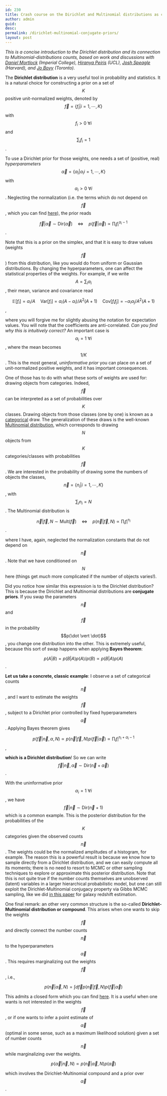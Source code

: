 ```yaml
---
id: 230
title: Crash course on the Dirichlet and Multinomial distributions as conjugate priors
author: admin
guid:
desc:
permalink: /dirichlet-multinomial-conjugate-priors/
layout: post
---
```


*This is a concise introduction to the Dirichlet distribution and its connection to Multinomial-distributions counts, based on work and discussions with [Daniel Mortlock](http://astro.ic.ac.uk/dmortlock/home) (Imperial College), [Hiranya Peiris](http://zuserver2.star.ucl.ac.uk/~hiranya/) (UCL), [Josh Speagle](https://joshspeagle.github.io/) (Harvard), and [Jo Bovy](http://astro.utoronto.ca/~bovy/) (Toronto).*

The **Dirichlet distribution** is a very useful tool in probability and statistics. It is a natural choice for constructing a prior on a set of $$K$$ positive unit-normalized weights, denoted by $$\vec{f}=\{f_i \vert  i=1, \cdots, K\}$$ with $$f_i > 0\ \forall i$$ and $$\sum_if_i = 1$$.

To use a Dirichlet prior for those weights, one needs a set of (positive, real) *hyperparameters* $$\vec{\alpha}=\{\alpha_i \vert  \alpha_i i=1, \cdots, K\}$$ with $$\alpha_i > 0 \ \forall i$$. Neglecting the normalization (i.e. the terms which do not depend on $$\vec{f}$$, which you can find [here](https://en.wikipedia.org/wiki/Dirichlet_distribution)), the prior reads

$$
\vec{f} \vert  \vec{\alpha} \sim \mathrm{Dir}(\vec{\alpha}) \quad \Leftrightarrow \quad p(\vec{f} \vert  \vec{\alpha})\propto \prod_i f_i^{\alpha_i-1}
$$.

Note that this is a prior on the simplex, and that it is easy to draw values (weights $$\vec{f}$$) from this distribution, like you would do from uniform or Gaussian distributions. By changing the hyperparameters, one can affect the statistical properties of the weights. For example, if we write $$A = \sum_i \alpha_i$$, their mean, variance and covariance read

$$
\mathbb{E}[f_i] = \alpha_i/A  \quad  \mathrm{Var}[f_i] = \alpha_i (A-\alpha_i) / A^2 (A+1) \quad  \mathrm{Cov}[f_i f_j] = - \alpha_i \alpha_j / A^2 (A+1)
$$,

where you will forgive me for slightly abusing the notation for expectation values.
You will note that the coefficients are anti-correlated. *Can you find why this is intuitively correct?*
An important case is $$\alpha_i = 1 \ \forall i$$, where the mean becomes $$1/K$$.
This is the most general, *uninformative prior* you can place on a set of unit-normalized positive weights, and it has important consequences.

One of those has to do with what these sorts of weights are used for: drawing objects from categories. Indeed, $$\vec{f}$$ can be interpreted as a set of probabilities over $$K$$ classes. Drawing objects from those classes (one by one) is known as a [categorical](https://en.wikipedia.org/wiki/Categorical_distribution) draw. The generalization of these draws is the well-known [Multinomial distribution](https://en.wikipedia.org/wiki/Multinomial_distribution), which corresponds to drawing $$N$$ objects from $$K$$ categories/classes with probabilities $$\vec{f}$$. We are interested in the probability of drawing some the numbers of objects the classes, $$\vec{n}=\{n_i \vert  i=1, \cdots, K\}$$, with $$\sum_i n_i = N$$. The Multinomial distribution is

$$
\vec{n} \vert  \vec{f}, N \sim \textrm{Mult}(\vec{f}) \quad \Leftrightarrow \quad p(\vec{n} \vert  \vec{f}, N)\propto \prod_i f_i^{n_i}
$$.

where I have, again, neglected the normalization constants that do not depend on $$\vec{n}$$. Note that we have conditioned on $$N$$ here (things get *much* more complicated if the number of objects varies!).

Did you notice how similar this expression is to the Dirichlet distribution? This is because the Dirichlet and Multinomial distributions are **conjugate priors**. If you swap the parameters $$\vec{n}$$ and $$\vec{f}$$ in the probability $$p(\dot \vert   \dot)$$, you change one distribution into the other. This is extremely useful, because this sort of swap happens when applying **Bayes theorem**:

$$
p(A\vert B) = p(B\vert A)p(A)/p(B) \propto p(B\vert A)p(A)
$$.

**Let us take a concrete, classic example**: I observe a set of categorical counts $$\vec{n}$$, and I want to estimate the weights $$\vec{f}$$, subject to a Dirichlet prior controlled by fixed hyperparameters $$\vec{\alpha}$$. Applying Bayes theorem gives

$$
p(\vec{f}\vert \vec{n}, \alpha, N) \propto p(\vec{n} \vert  \vec{f}, N) p(\vec{f} \vert  \vec{\alpha}) \propto   \prod_i f_i^{n_i+\alpha_i-1}
$$,

**which is a Dirichlet distribution**! So we can write $$\vec{f} \vert  \vec{n}, \vec{\alpha}  \sim \mathrm{Dir}(\vec{n} + \vec{\alpha})$$.

With the uninformative prior $$\alpha_i =1 \ \forall i$$, we have $$\vec{f} \vert  \vec{n}  \sim \mathrm{Dir}(\vec{n} + 1)$$ which is a common example. This is the posterior distribution for the probabilities of the $$K$$ categories given the observed counts $$\vec{n}$$. The weights could be the normalized amplitudes of a histogram, for example. The reason this is a powerful result is because we know how to sample directly from a Dirichlet distribution, and we can easily compute all its moments; there is no need to resort to MCMC or other sampling techniques to explore or approximate this posterior distribution. Note that this is not quite true if the number counts themselves are unobserved (latent) variables in a larger hierarchical probabilistic model, but one can still exploit the Dirichlet-Multinomial conjugacy property via Gibbs MCMC sampling, like we did [in this paper](https://arxiv.org/abs/1602.05960) for galaxy redshift estimation.

One final remark: an other very common structure is the so-called **Dirichlet-Multinomial distribution or compound**. This arises when one wants to skip the weights $$\vec{f}$$ and directly connect the number counts $$\vec{n}$$ to the hyperparameters $$\vec{\alpha}$$. This requires marginalizing out the weights $$\vec{f}$$, i.e.,

$$
p(\vec{n} \vert  \vec{\alpha}, N) = \int d\vec{f} p(\vec{n} \vert  \vec{f}, N) p(\vec{f} \vert  \vec{\alpha})
$$

This admits a closed form which you can find [here](https://en.wikipedia.org/wiki/Dirichlet-multinomial_distribution). It is a useful when one wants is not interested in the weights $$\vec{f}$$, or if one wants to infer a point estimate of $$\vec{\alpha}$$ (optimal in some sense, such as a maximum likelihood solution) given a set of number counts $$\vec{n}$$ while marginalizing over the weights.

$$
p(\vec{\alpha} \vert  \vec{n}, N) \propto p(\vec{n} \vert  \vec{\alpha}, N) p(\vec{\alpha})
$$

which involves the Dirichlet-Multinomial compound and a prior over $$\vec{\alpha}$$.
